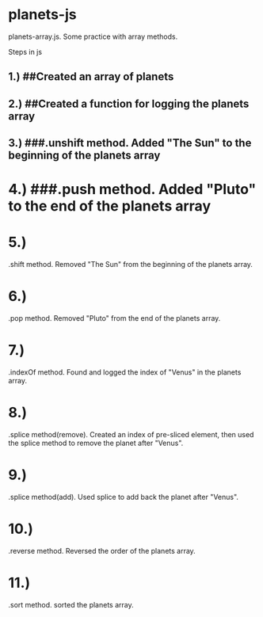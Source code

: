 # planets-js
planets-array.js. Some practice with array methods. 

Steps in js

## 1.) ##Created an array of planets


## 2.) ##Created a function for logging the planets array


## 3.) ###.unshift method. Added "The Sun" to the beginning of the planets array


# 4.) ###.push method. Added "Pluto" to the end of the planets array


# 5.)
.shift method. Removed "The Sun" from the beginning of the planets array.


# 6.) 
.pop method. Removed "Pluto" from the end of the planets array.


# 7.)
.indexOf method. Found and logged the index of "Venus" in the planets array.


# 8.)
.splice method(remove). Created an index of pre-sliced element, then used the splice method to remove the planet after "Venus".


# 9.) 
.splice method(add). Used splice to add back the planet after "Venus".


# 10.) 
.reverse method. Reversed the order of the planets array.


# 11.) 
.sort method. sorted the planets array.

